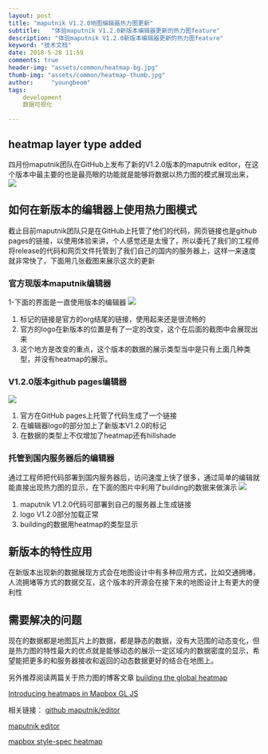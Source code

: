 ```yaml
---
layout: post
title: "maputnik V1.2.0地图编辑器热力图更新"
subtitle:   "体验maputnik V1.2.0新版本编辑器更新的热力图feature"
description: "体验maputnik V1.2.0新版本编辑器更新的热力图feature"
keyword: "技术文档"
date: 2018-5-28 11:59
comments: true
header-img: "assets/common/heatmap-bg.jpg"
thumb-img: "assets/common/heatmap-thumb.jpg"
author:     "youngbeom"
tags:
    development 
    数据可视化

---
```


## heatmap layer type added
四月份maputnik团队在GitHub上发布了新的V1.2.0版本的maputnik editor，在这个版本中最主要的也是最亮眼的功能就是能够将数据以热力图的模式展现出来，
![](http://blog.youngbeom.com/assets/2018/05/heatmap-0.jpg)


## 如何在新版本的编辑器上使用热力图模式
截止目前maputnik团队只是在GitHub上托管了他们的代码，网页链接也是github pages的链接，以使用体验来讲，个人感觉还是太慢了，所以委托了我们的工程师将release的代码和网页文件托管到了我们自己的国内的服务器上，这样一来速度就非常快了，下面用几张截图来展示这次的更新

### 官方现版本maputnik编辑器
1-下面的界面是一直使用版本的编辑器
![](http://blog.youngbeom.com/assets/2018/05/heatmap-1.jpg)
1. 标记的链接是官方的org结尾的链接，使用起来还是很流畅的
2. 官方的logo在新版本的位置是有了一定的改变，这个在后面的截图中会展现出来
3. 这个地方是改变的重点，这个版本的数据的展示类型当中是只有上面几种类型，并没有heatmap的展示。

### V1.2.0版本github pages编辑器
![](http://blog.youngbeom.com/assets/2018/05/heatmap-2.jpg)
1. 官方在GitHub pages上托管了代码生成了一个链接
2. 在编辑器logo的部分加上了新版本V1.2.0的标记
3. 在数据的类型上不仅增加了heatmap还有hillshade


### 托管到国内服务器后的编辑器
通过工程师把代码部署到国内服务器后，访问速度上快了很多，通过简单的编辑就能直接出现热力图的显示，在下面的图片中利用了building的数据来做演示
![](http://blog.youngbeom.com/assets/2018/05/heatmap-3.jpg)
1. maputnik V1.2.0代码可部署到自己的服务器上生成链接
2. logo V1.2.0部分加载正常
3. building的数据用heatmap的类型显示

## 新版本的特性应用
在新版本出现新的数据展现方式会在地图设计中有多种应用方式，比如交通拥堵，人流拥堵等方式的数据交互，这个版本的开源会在接下来的地图设计上有更大的便利性

## 需要解决的问题
现在的数据都是地图瓦片上的数据，都是静态的数据，没有大范围的动态变化，但是热力图的特性最大的优点就是能够动态的展示一定区域内的数据密度的显示，希望能把更多的和服务器接收和返回的动态数据更好的结合在地图上。

另外推荐阅读两篇关于热力图的博客文章
[building the global heatmap](https://medium.com/strava-engineering/the-global-heatmap-now-6x-hotter-23fc01d301de)

[Introducing heatmaps in Mapbox GL JS](https://blog.mapbox.com/introducing-heatmaps-in-mapbox-gl-js-71355ada9e6c)


相关链接：
[github maputnik/editor](https://github.com/maputnik/editor/releases)

[maputnik editor](http://editor.openmaptiles.org/)

[mapbox style-spec heatmap](https://www.mapbox.com/mapbox-gl-js/style-spec/#layers-heatmap)
